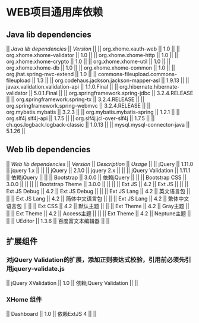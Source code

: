 # WEB项目通用库依赖
## Java lib dependencies
|| *Java lib dependencies*                      || *Version*        ||
|| org.xhome.xauth-web                          || 1.0              ||
|| org.xhome.xhome-validator                    || 1.0              ||
|| org.xhome.xhome-http                         || 1.0              ||
|| org.xhome.xhome-crypto                       || 1.0              ||
|| org.xhome.xhome-util                         || 1.0              ||
|| org.xhome.xhome-db                           || 1.0              ||
|| org.xhome.xhome-common                       || 1.0              ||
|| org.jhat.spring-mvc-extend                   || 1.0              ||
|| commons-fileupload.commons-fileupload        || 1.3              ||
|| org.codehaus.jackson.jackson-mapper-asl      || 1.9.13           ||
|| javax.validation.validation-api              || 1.1.0.Final      ||
|| org.hibernate.hibernate-validator            || 5.0.1.Final      ||
|| org.springframework.spring-jdbc              || 3.2.4.RELEASE    ||
|| org.springframework.spring-tx                || 3.2.4.RELEASE    ||
|| org.springframework.spring-webmvc            || 3.2.4.RELEASE    ||
|| org.mybatis.mybatis                          || 3.2.3            ||
|| org.mybatis.mybatis-spring                   || 1.2.1            ||
|| org.slf4j.slf4j-api                          || 1.7.5            ||
|| org.slf4j.jcl-over-slf4j                     || 1.7.5            ||
|| ch.qos.logback.logback-classic               || 1.0.13           ||
|| mysql.mysql-connector-java                   || 5.1.26           ||

## Web lib dependencies
|| *Web lib dependencies*  || *Version*   || *Description*           || *Usage*                                                                                             ||
|| jQuery                  || 1.11.0      || jquery 1.x              || <script type="text/javascript" src="xlibs/js/jquery-v1x.js"></script>                               ||
|| jQuery                  || 2.1.0       || jquery 2.x              || <script type="text/javascript" src="xlibs/js/jquery-v2x.js"></script>                               ||
|| jQuery Validation       || 1.11.1      || 依赖jQuery              || <script type="text/javascript" src="xlibs/js/jquery-validate.js"></script>                          ||
|| Bootstrap               || 3.0.0       || 依赖jQuery              || <script type="text/javascript" src="xlibs/js/bootstrap.js"></script>                                ||
|| Bootstrap CSS           || 3.0.0       ||                         || <link href="xlibs/css/bootstrap.css" rel="stylesheet" media="screen"/>                              ||
|| Bootstrap Theme         || 3.0.0       ||                         || <link href="xlibs/css/bootstrap-theme.css" rel="stylesheet" media="screen"/>                        ||
|| Ext JS                  || 4.2         || Ext JS                  || <script type="text/javascript" src="xlibs/ext/ext-all.js"></script>                                 ||
|| Ext JS Debug            || 4.2         || Ext JS Debug            || <script type="text/javascript" src="xlibs/ext/ext-all-debug.js"></script>                           ||
|| Ext JS Lang             || 4.2         || 英文语言包              || <script type="text/javascript" src="xlibs/ext/lang/en.js"></script>                                 ||
|| Ext JS Lang             || 4.2         || 简体中文语言包          || <script type="text/javascript" src="xlibs/ext/lang/zh_CN.js"></script>                              ||
|| Ext JS Lang             || 4.2         || 繁体中文语言包          || <script type="text/javascript" src="xlibs/ext/lang/zh_TW.js"></script>                              ||
|| Ext CSS                 || 4.2         || 默认主题                || <link href="xlibs/ext/resources/css/ext-all.css" rel="stylesheet" type="text/css"/>                 ||
|| Ext Theme               || 4.2         || Gray主题                || <link href="xlibs/ext/resources/css/ext-all-gray.css" rel="stylesheet" type="text/css"/>            ||
|| Ext Theme               || 4.2         || Access主题              || <link href="xlibs/ext/resources/css/ext-all-access.css" rel="stylesheet" type="text/css"/>          ||
|| Ext Theme               || 4.2         || Neptune主题             || <link href="xlibs/ext/resources/css/ext-all-neptune.css" rel="stylesheet" type="text/css"/>         ||
|| UEditor                 || 1.3.6       || 百度富文本编辑器        || <script type="text/javascript" src="xlibs/ueditor/ueditor.js"></script>
                                                                        <script type="text/javascript" src="xlibs/ueditor/config.js"></script>                              ||

## 扩展组件
### 对jQuery Validation的扩展，添加正则表达式校验，引用前必须先引用jquery-validate.js
|| jQuery XValidation      || 1.0         || 依赖jQuery Validation   || <script type="text/javascript" src="xlibs/js/jquery-xvalidate.js"></script>                         ||

### XHome 组件
|| Dashboard               || 1.0         || 依赖ExtJS 4             || <script type="text/javascript" src="xlibs/js/dashboard.js"></script>                                ||
